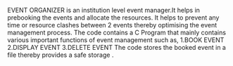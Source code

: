 EVENT ORGANIZER is an institution level event manager.It helps in prebooking the events and allocate the resources.
It helps to prevent any time or resource clashes between 2 events thereby optimising the event management process.
The code contains a C Program that mainly contains various important functions of event management such as,
1.BOOK EVENT
2.DISPLAY EVENT
3.DELETE EVENT
The code stores the booked event in a file thereby provides a safe storage .
